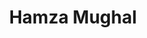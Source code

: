 ---
title: Hamza Mughal
bio: Programmer, Developer & Designer
avatar: /images/authors/hamza-mughal.webp
featured: true
social:
  - title: github
    url: https://github.com/ProDeSquare
  - title: instagram
    url: https://instagram.com/prodesquare
  - title: twitter
    url: https://twitter.com/ProDeSquare
  - title: youtube
    url: https://youtube.com/ProDeSquare
---